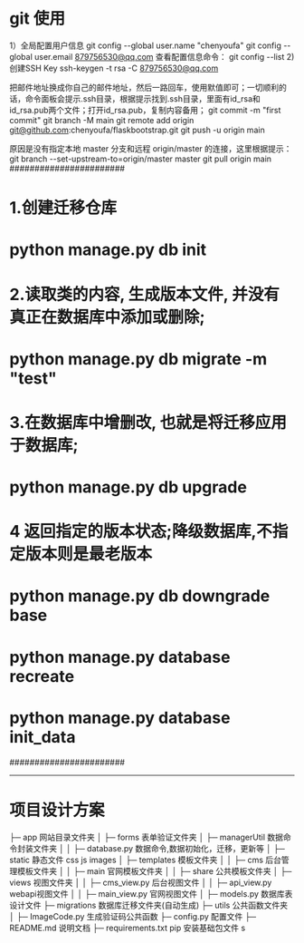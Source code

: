 # git 使用
1）全局配置用户信息
git config --global user.name "chenyoufa"
git config --global user.email 879756530@qq.com
查看配置信息命令：
git config --list
2) 创建SSH Key
ssh-keygen -t rsa -C 879756530@qq.com

把邮件地址换成你自己的邮件地址，然后一路回车，使用默值即可；一切顺利的话，命令面板会提示.ssh目录，根据提示找到.ssh目录，里面有id_rsa和id_rsa.pub两个文件；打开id_rsa.pub，复制内容备用；
git commit -m "first commit"
git branch -M main
git remote add origin git@github.com:chenyoufa/flaskbootstrap.git
git push -u origin main

原因是没有指定本地 master 分支和远程 origin/master 的连接，这里根据提示：
git branch --set-upstream-to=origin/master master
git pull origin main
#######################

# 1.创建迁移仓库
#  python manage.py  db init

# 2.读取类的内容, 生成版本文件, 并没有真正在数据库中添加或删除;
# python manage.py db migrate -m "test"

# 3.在数据库中增删改, 也就是将迁移应用于数据库;
#  python manage.py  db upgrade 

# 4 返回指定的版本状态;降级数据库,不指定版本则是最老版本
#  python manage.py  db downgrade base 

# python manage.py database recreate
# python manage.py database init_data

#######################
***
# 项目设计方案
├─ app 网站目录文件夹
│  ├─ forms 表单验证文件夹
│  ├─ managerUtil 数据命令封装文件夹
│  │  ├─ database.py 数据命令,数据初始化，迁移，更新等
│  ├─ static 静态文件 css js images
│  ├─ templates 模板文件夹
│  │  ├─ cms  后台管理模板文件夹
│  │  ├─ main 官网模板文件夹
│  │  ├─ share 公共模板文件夹
│  ├─ views 视图文件夹
│  │  ├─ cms_view.py 后台视图文件
│  │  ├─ api_view.py webapi视图文件
│  │  ├─ main_view.py 官网视图文件
│  ├─ models.py 数据库表设计文件
├─ migrations 数据库迁移文件夹(自动生成)
├─ utils 公共函数文件夹
│  ├─ ImageCode.py 生成验证码公共函数
├─ config.py 配置文件
├─ README.md 说明文档
├─ requirements.txt pip 安装基础包文件
s
